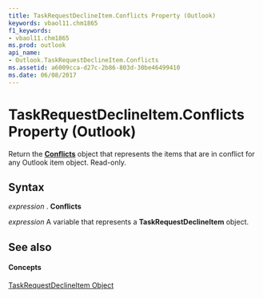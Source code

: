 ```yaml
---
title: TaskRequestDeclineItem.Conflicts Property (Outlook)
keywords: vbaol11.chm1865
f1_keywords:
- vbaol11.chm1865
ms.prod: outlook
api_name:
- Outlook.TaskRequestDeclineItem.Conflicts
ms.assetid: a6009cca-d27c-2b86-803d-30be46499410
ms.date: 06/08/2017
---
```



# TaskRequestDeclineItem.Conflicts Property (Outlook)

Return the  **[Conflicts](conflicts-object-outlook.md)** object that represents the items that are in conflict for any Outlook item object. Read-only.


## Syntax

 _expression_ . **Conflicts**

 _expression_ A variable that represents a **TaskRequestDeclineItem** object.


## See also


#### Concepts


[TaskRequestDeclineItem Object](taskrequestdeclineitem-object-outlook.md)

